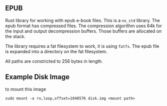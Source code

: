 ## EPUB

Rust library for working with epub e-book files. This is a `no_std`
library. The epub format has compressed files. The compression
algorithm uses 64k for the input and output decompression buffers. Those
buffers are allocated on the stack.

The library requires a fat filesystem to work, it is using `fatfs`.
The epub file is expanded into a directory on the fat
filesystem.

All paths are constricted to 256 bytes in length.

## Example Disk Image

to mount this image
```
sudo mount -o ro,loop,offset=1048576 disk.img <mount path>
```
